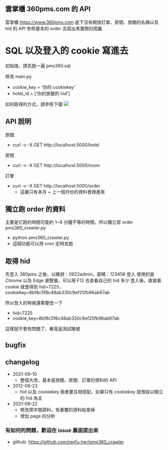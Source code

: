 ## 雲掌櫃 360pms.com 的 API

雲掌櫃 https://www.360pms.com 底下沒有開放訂單、房間、旅館的名稱以及 hid 的 API
參照基本的 order 去寫出來實際的爬蟲

# SQL 以及登入的 cookie 寫進去

初始值，請先跑一遍 pms360.sql

修改 main.py
- cookie_key = '你的 cookiekey'
- hotel_id = ['你的旅館的 hid']

如何取得的方式，請參照下圖
![](https://renfu-her.github.io/repo-images/website/360pms.png)

## API 說明

旅館
- curl -v -X GET http://localhost:5000/hotel

房間 
- curl -v -X GET http://localhost:5000/room

訂單
- curl -v -X GET http://localhost:5000/order
  - 這裏只有本月 + 上一個月份的資料會撈進來

## 獨立跑 order 的資料

主要是它跑的時間可能約 1~6 分鐘不等的時間，所以獨立寫 order
pms360_crawler.py

- python pms360_crawler.py
- 這個功能可以用 cron 定時去跑

## 取得 hid

先登入 360pms 之後，以賬號：0922admin，密碼：123456 登入
使用的是 Chrome 以及 Edge 瀏覽器，可以用 F12 去查看自己的 hid 多少
登入後，直接看 cookie 就會得到 hid=7225，cookiekey=8bf8c5f6c48ab330c9ef25fb96ab67ab

所以登入的時候還需要改一下
- hid=7225
- cookie_key=8bf8c5f6c48ab330c9ef25fb96ab67ab

這樣就不會有問題了，畢竟是測試賬號

## bugfix

## changelog
- 2021-09-10
  - 整個大改，基本是旅館、房間、訂單的資料的 API
- 2012-08-23
  - hid 以及 cookiekey 兩者要互相搭配，如果只有 cookiekey 就預設以開立的 hid 為主
- 2021-08-22 
  - 修改爬中間資料，有重覆的資料給拿掉
  - 增加 page 的分析

### 有如何的問題，歡迎在 issue 裏面提出來

- github: https://github.com/renfu-her/pms360_crawler

